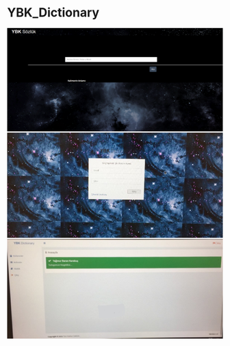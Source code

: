 # YBK_Dictionary
![img1](https://github.com/yagmurbarank/YBK_Dictionary/blob/main/img1.png) 
<br>
![img2](https://github.com/yagmurbarank/YBK_Dictionary/blob/main/img2.jpg) 
<br> 
![img3](https://github.com/yagmurbarank/YBK_Dictionary/blob/main/img3.jpg) 
